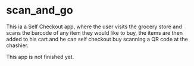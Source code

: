 # scan_and_go

This ia a Self Checkout app, where the user visits the grocery store and scans the barcode of any item they would like to buy, the items 
are then added to his cart and he can self checkout buy scanning a QR code at the chashier. 

This app is not finished yet.
